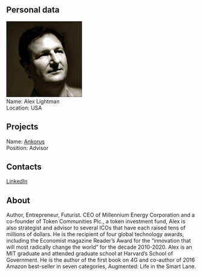 ## Personal data
![alex lightman photo](photo/alex_lightman.jpg)  
Name:   Alex Lightman  
Location: USA
## Projects 
Name: [Ankorus](../projects/ankorus.md)  
Position: Advisor   
## Contacts
[LinkedIn](https://www.linkedin.com/in/alexlightman/)    
## About
Author, Entrepreneur, Futurist.
CEO of Millennium Energy Corporation and a co-founder of Token Communities Plc., a token investment fund, Alex is also strategist and advisor to several ICOs that have each raised tens of millions of dollars. He is the recipient of four global technology awards, including the Economist magazine Reader’s Award for the “innovation that will most radically change the world” for the decade 2010-2020. Alex is an MIT graduate and attended graduate school at Harvard’s School of Government. He is the author of the first book on 4G and co-author of 2016 Amazon best-seller in seven categories, Augmented: Life in the Smart Lane.
